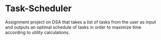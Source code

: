 # Task-Scheduler
Assignment project on DSA that takes a list of tasks from the user as input and outputs an optimal schedule of tasks in order to maximize time according to utility calculations.
